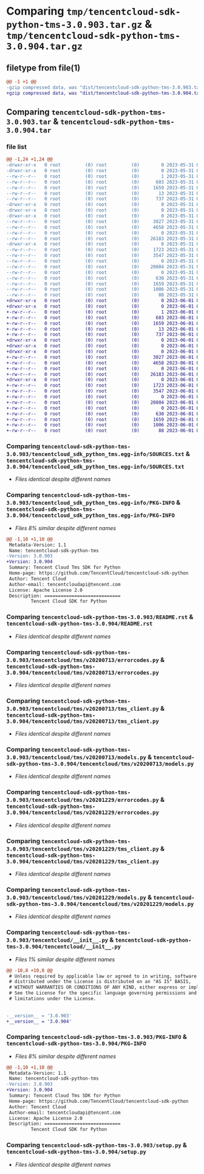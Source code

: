 # Comparing `tmp/tencentcloud-sdk-python-tms-3.0.903.tar.gz` & `tmp/tencentcloud-sdk-python-tms-3.0.904.tar.gz`

## filetype from file(1)

```diff
@@ -1 +1 @@
-gzip compressed data, was "dist/tencentcloud-sdk-python-tms-3.0.903.tar", last modified: Wed May 31 02:24:15 2023, max compression
+gzip compressed data, was "dist/tencentcloud-sdk-python-tms-3.0.904.tar", last modified: Thu Jun  1 02:49:19 2023, max compression
```

## Comparing `tencentcloud-sdk-python-tms-3.0.903.tar` & `tencentcloud-sdk-python-tms-3.0.904.tar`

### file list

```diff
@@ -1,24 +1,24 @@
-drwxr-xr-x   0 root         (0) root         (0)        0 2023-05-31 02:24:15.000000 tencentcloud-sdk-python-tms-3.0.903/
-drwxr-xr-x   0 root         (0) root         (0)        0 2023-05-31 02:24:15.000000 tencentcloud-sdk-python-tms-3.0.903/tencentcloud_sdk_python_tms.egg-info/
--rw-r--r--   0 root         (0) root         (0)        1 2023-05-31 02:24:15.000000 tencentcloud-sdk-python-tms-3.0.903/tencentcloud_sdk_python_tms.egg-info/dependency_links.txt
--rw-r--r--   0 root         (0) root         (0)      603 2023-05-31 02:24:15.000000 tencentcloud-sdk-python-tms-3.0.903/tencentcloud_sdk_python_tms.egg-info/SOURCES.txt
--rw-r--r--   0 root         (0) root         (0)     1659 2023-05-31 02:24:15.000000 tencentcloud-sdk-python-tms-3.0.903/tencentcloud_sdk_python_tms.egg-info/PKG-INFO
--rw-r--r--   0 root         (0) root         (0)       13 2023-05-31 02:24:15.000000 tencentcloud-sdk-python-tms-3.0.903/tencentcloud_sdk_python_tms.egg-info/top_level.txt
--rw-r--r--   0 root         (0) root         (0)      737 2023-05-31 02:24:15.000000 tencentcloud-sdk-python-tms-3.0.903/README.rst
-drwxr-xr-x   0 root         (0) root         (0)        0 2023-05-31 02:24:15.000000 tencentcloud-sdk-python-tms-3.0.903/tencentcloud/
-drwxr-xr-x   0 root         (0) root         (0)        0 2023-05-31 02:24:15.000000 tencentcloud-sdk-python-tms-3.0.903/tencentcloud/tms/
-drwxr-xr-x   0 root         (0) root         (0)        0 2023-05-31 02:24:15.000000 tencentcloud-sdk-python-tms-3.0.903/tencentcloud/tms/v20200713/
--rw-r--r--   0 root         (0) root         (0)     3027 2023-05-31 02:24:15.000000 tencentcloud-sdk-python-tms-3.0.903/tencentcloud/tms/v20200713/errorcodes.py
--rw-r--r--   0 root         (0) root         (0)     4658 2023-05-31 02:24:15.000000 tencentcloud-sdk-python-tms-3.0.903/tencentcloud/tms/v20200713/tms_client.py
--rw-r--r--   0 root         (0) root         (0)        0 2023-05-31 02:24:15.000000 tencentcloud-sdk-python-tms-3.0.903/tencentcloud/tms/v20200713/__init__.py
--rw-r--r--   0 root         (0) root         (0)    26183 2023-05-31 02:24:15.000000 tencentcloud-sdk-python-tms-3.0.903/tencentcloud/tms/v20200713/models.py
-drwxr-xr-x   0 root         (0) root         (0)        0 2023-05-31 02:24:15.000000 tencentcloud-sdk-python-tms-3.0.903/tencentcloud/tms/v20201229/
--rw-r--r--   0 root         (0) root         (0)     1723 2023-05-31 02:24:15.000000 tencentcloud-sdk-python-tms-3.0.903/tencentcloud/tms/v20201229/errorcodes.py
--rw-r--r--   0 root         (0) root         (0)     3547 2023-05-31 02:24:15.000000 tencentcloud-sdk-python-tms-3.0.903/tencentcloud/tms/v20201229/tms_client.py
--rw-r--r--   0 root         (0) root         (0)        0 2023-05-31 02:24:15.000000 tencentcloud-sdk-python-tms-3.0.903/tencentcloud/tms/v20201229/__init__.py
--rw-r--r--   0 root         (0) root         (0)    20804 2023-05-31 02:24:15.000000 tencentcloud-sdk-python-tms-3.0.903/tencentcloud/tms/v20201229/models.py
--rw-r--r--   0 root         (0) root         (0)        0 2023-05-31 02:24:15.000000 tencentcloud-sdk-python-tms-3.0.903/tencentcloud/tms/__init__.py
--rw-r--r--   0 root         (0) root         (0)      630 2023-05-31 02:24:15.000000 tencentcloud-sdk-python-tms-3.0.903/tencentcloud/__init__.py
--rw-r--r--   0 root         (0) root         (0)     1659 2023-05-31 02:24:15.000000 tencentcloud-sdk-python-tms-3.0.903/PKG-INFO
--rw-r--r--   0 root         (0) root         (0)     1006 2023-05-31 02:24:15.000000 tencentcloud-sdk-python-tms-3.0.903/setup.py
--rw-r--r--   0 root         (0) root         (0)       88 2023-05-31 02:24:15.000000 tencentcloud-sdk-python-tms-3.0.903/setup.cfg
+drwxr-xr-x   0 root         (0) root         (0)        0 2023-06-01 02:49:19.000000 tencentcloud-sdk-python-tms-3.0.904/
+drwxr-xr-x   0 root         (0) root         (0)        0 2023-06-01 02:49:19.000000 tencentcloud-sdk-python-tms-3.0.904/tencentcloud_sdk_python_tms.egg-info/
+-rw-r--r--   0 root         (0) root         (0)        1 2023-06-01 02:49:19.000000 tencentcloud-sdk-python-tms-3.0.904/tencentcloud_sdk_python_tms.egg-info/dependency_links.txt
+-rw-r--r--   0 root         (0) root         (0)      603 2023-06-01 02:49:19.000000 tencentcloud-sdk-python-tms-3.0.904/tencentcloud_sdk_python_tms.egg-info/SOURCES.txt
+-rw-r--r--   0 root         (0) root         (0)     1659 2023-06-01 02:49:19.000000 tencentcloud-sdk-python-tms-3.0.904/tencentcloud_sdk_python_tms.egg-info/PKG-INFO
+-rw-r--r--   0 root         (0) root         (0)       13 2023-06-01 02:49:19.000000 tencentcloud-sdk-python-tms-3.0.904/tencentcloud_sdk_python_tms.egg-info/top_level.txt
+-rw-r--r--   0 root         (0) root         (0)      737 2023-06-01 02:49:19.000000 tencentcloud-sdk-python-tms-3.0.904/README.rst
+drwxr-xr-x   0 root         (0) root         (0)        0 2023-06-01 02:49:19.000000 tencentcloud-sdk-python-tms-3.0.904/tencentcloud/
+drwxr-xr-x   0 root         (0) root         (0)        0 2023-06-01 02:49:19.000000 tencentcloud-sdk-python-tms-3.0.904/tencentcloud/tms/
+drwxr-xr-x   0 root         (0) root         (0)        0 2023-06-01 02:49:19.000000 tencentcloud-sdk-python-tms-3.0.904/tencentcloud/tms/v20200713/
+-rw-r--r--   0 root         (0) root         (0)     3027 2023-06-01 02:49:19.000000 tencentcloud-sdk-python-tms-3.0.904/tencentcloud/tms/v20200713/errorcodes.py
+-rw-r--r--   0 root         (0) root         (0)     4658 2023-06-01 02:49:19.000000 tencentcloud-sdk-python-tms-3.0.904/tencentcloud/tms/v20200713/tms_client.py
+-rw-r--r--   0 root         (0) root         (0)        0 2023-06-01 02:49:19.000000 tencentcloud-sdk-python-tms-3.0.904/tencentcloud/tms/v20200713/__init__.py
+-rw-r--r--   0 root         (0) root         (0)    26183 2023-06-01 02:49:19.000000 tencentcloud-sdk-python-tms-3.0.904/tencentcloud/tms/v20200713/models.py
+drwxr-xr-x   0 root         (0) root         (0)        0 2023-06-01 02:49:19.000000 tencentcloud-sdk-python-tms-3.0.904/tencentcloud/tms/v20201229/
+-rw-r--r--   0 root         (0) root         (0)     1723 2023-06-01 02:49:19.000000 tencentcloud-sdk-python-tms-3.0.904/tencentcloud/tms/v20201229/errorcodes.py
+-rw-r--r--   0 root         (0) root         (0)     3547 2023-06-01 02:49:19.000000 tencentcloud-sdk-python-tms-3.0.904/tencentcloud/tms/v20201229/tms_client.py
+-rw-r--r--   0 root         (0) root         (0)        0 2023-06-01 02:49:19.000000 tencentcloud-sdk-python-tms-3.0.904/tencentcloud/tms/v20201229/__init__.py
+-rw-r--r--   0 root         (0) root         (0)    20804 2023-06-01 02:49:19.000000 tencentcloud-sdk-python-tms-3.0.904/tencentcloud/tms/v20201229/models.py
+-rw-r--r--   0 root         (0) root         (0)        0 2023-06-01 02:49:19.000000 tencentcloud-sdk-python-tms-3.0.904/tencentcloud/tms/__init__.py
+-rw-r--r--   0 root         (0) root         (0)      630 2023-06-01 02:49:19.000000 tencentcloud-sdk-python-tms-3.0.904/tencentcloud/__init__.py
+-rw-r--r--   0 root         (0) root         (0)     1659 2023-06-01 02:49:19.000000 tencentcloud-sdk-python-tms-3.0.904/PKG-INFO
+-rw-r--r--   0 root         (0) root         (0)     1006 2023-06-01 02:49:19.000000 tencentcloud-sdk-python-tms-3.0.904/setup.py
+-rw-r--r--   0 root         (0) root         (0)       88 2023-06-01 02:49:19.000000 tencentcloud-sdk-python-tms-3.0.904/setup.cfg
```

### Comparing `tencentcloud-sdk-python-tms-3.0.903/tencentcloud_sdk_python_tms.egg-info/SOURCES.txt` & `tencentcloud-sdk-python-tms-3.0.904/tencentcloud_sdk_python_tms.egg-info/SOURCES.txt`

 * *Files identical despite different names*

### Comparing `tencentcloud-sdk-python-tms-3.0.903/tencentcloud_sdk_python_tms.egg-info/PKG-INFO` & `tencentcloud-sdk-python-tms-3.0.904/tencentcloud_sdk_python_tms.egg-info/PKG-INFO`

 * *Files 8% similar despite different names*

```diff
@@ -1,10 +1,10 @@
 Metadata-Version: 1.1
 Name: tencentcloud-sdk-python-tms
-Version: 3.0.903
+Version: 3.0.904
 Summary: Tencent Cloud Tms SDK for Python
 Home-page: https://github.com/TencentCloud/tencentcloud-sdk-python
 Author: Tencent Cloud
 Author-email: tencentcloudapi@tencent.com
 License: Apache License 2.0
 Description: ============================
         Tencent Cloud SDK for Python
```

### Comparing `tencentcloud-sdk-python-tms-3.0.903/README.rst` & `tencentcloud-sdk-python-tms-3.0.904/README.rst`

 * *Files identical despite different names*

### Comparing `tencentcloud-sdk-python-tms-3.0.903/tencentcloud/tms/v20200713/errorcodes.py` & `tencentcloud-sdk-python-tms-3.0.904/tencentcloud/tms/v20200713/errorcodes.py`

 * *Files identical despite different names*

### Comparing `tencentcloud-sdk-python-tms-3.0.903/tencentcloud/tms/v20200713/tms_client.py` & `tencentcloud-sdk-python-tms-3.0.904/tencentcloud/tms/v20200713/tms_client.py`

 * *Files identical despite different names*

### Comparing `tencentcloud-sdk-python-tms-3.0.903/tencentcloud/tms/v20200713/models.py` & `tencentcloud-sdk-python-tms-3.0.904/tencentcloud/tms/v20200713/models.py`

 * *Files identical despite different names*

### Comparing `tencentcloud-sdk-python-tms-3.0.903/tencentcloud/tms/v20201229/errorcodes.py` & `tencentcloud-sdk-python-tms-3.0.904/tencentcloud/tms/v20201229/errorcodes.py`

 * *Files identical despite different names*

### Comparing `tencentcloud-sdk-python-tms-3.0.903/tencentcloud/tms/v20201229/tms_client.py` & `tencentcloud-sdk-python-tms-3.0.904/tencentcloud/tms/v20201229/tms_client.py`

 * *Files identical despite different names*

### Comparing `tencentcloud-sdk-python-tms-3.0.903/tencentcloud/tms/v20201229/models.py` & `tencentcloud-sdk-python-tms-3.0.904/tencentcloud/tms/v20201229/models.py`

 * *Files identical despite different names*

### Comparing `tencentcloud-sdk-python-tms-3.0.903/tencentcloud/__init__.py` & `tencentcloud-sdk-python-tms-3.0.904/tencentcloud/__init__.py`

 * *Files 1% similar despite different names*

```diff
@@ -10,8 +10,8 @@
 # Unless required by applicable law or agreed to in writing, software
 # distributed under the License is distributed on an "AS IS" BASIS,
 # WITHOUT WARRANTIES OR CONDITIONS OF ANY KIND, either express or implied.
 # See the License for the specific language governing permissions and
 # limitations under the License.
 
 
-__version__ = '3.0.903'
+__version__ = '3.0.904'
```

### Comparing `tencentcloud-sdk-python-tms-3.0.903/PKG-INFO` & `tencentcloud-sdk-python-tms-3.0.904/PKG-INFO`

 * *Files 8% similar despite different names*

```diff
@@ -1,10 +1,10 @@
 Metadata-Version: 1.1
 Name: tencentcloud-sdk-python-tms
-Version: 3.0.903
+Version: 3.0.904
 Summary: Tencent Cloud Tms SDK for Python
 Home-page: https://github.com/TencentCloud/tencentcloud-sdk-python
 Author: Tencent Cloud
 Author-email: tencentcloudapi@tencent.com
 License: Apache License 2.0
 Description: ============================
         Tencent Cloud SDK for Python
```

### Comparing `tencentcloud-sdk-python-tms-3.0.903/setup.py` & `tencentcloud-sdk-python-tms-3.0.904/setup.py`

 * *Files identical despite different names*

